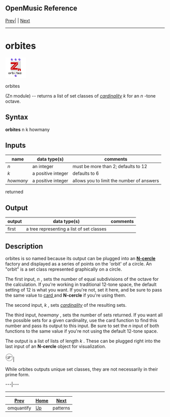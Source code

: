OpenMusic Reference  
---  
[Prev](omquantify)| | [Next](patterns)  
  
* * *

# orbites

![](figures/functions/zn/orbites.png)

  
  
orbites  
  
(Zn module) \-- returns a list of set classes of
[_cardinality_](glossary#CARDINALITY)  _k_  for an  _n_  -tone octave.  

## Syntax

   **orbites**  n k howmany  

## Inputs

name| data type(s)| comments  
---|---|---  
  _n_ |  an integer| must be more than 2; defaults to 12  
  _k_ |  a positive integer| defaults to 6  
  _howmany_ |  a positive integer| allows you to limit the number of answers
returned  
  
## Output

output| data type(s)| comments  
---|---|---  
first| a tree representing a list of set classes|  
  
## Description

 orbites  is so named because its output can be plugged into an
[**N-cercle**](n-cercle) factory and displayed as a series of points on
the 'orbit' of a circle. An "orbit" is a set class represented graphically on
a circle.

The first input,  _n_  , sets the number of equal subdivisions of the octave
for the calculation. If you're working in traditional 12-tone space, the
default setting of 12 is what you want. If you're not, set it here, and be
sure to pass the same value to [ card ](card) and **N-cercle** if you're
using them.

The second input,  _k_  , sets [_cardinality_](glossary#CARDINALITY) of
the resulting sets.

The third input,  _howmany_  , sets the number of sets returned. If you want
all the possible sets for a given cardinality, use the  card  function to find
this number and pass its output to this input. Be sure to set the  _n_  input
of both functions to the same value if you're not using the default 12-tone
space.

The output is a list of lists of length  _k_ . These can be plugged right into
the last input of an **N-cercle** object for visualization.

![Note](figures/images/note.gif)|

While  orbites  outputs unique set classes, they are not necessarily in their
prime form.  
  
---|---  
  
* * *

[Prev](omquantify)| [Home](index)| [Next](patterns)  
---|---|---  
omquantify| [Up](funcref.main)| patterns

